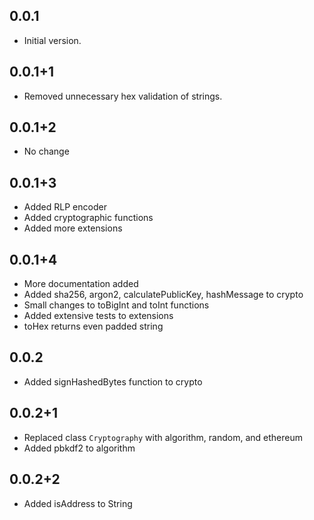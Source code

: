## 0.0.1

- Initial version.

## 0.0.1+1

- Removed unnecessary hex validation of strings.

## 0.0.1+2

- No change

## 0.0.1+3

- Added RLP encoder
- Added cryptographic functions
- Added more extensions

## 0.0.1+4

- More documentation added
- Added sha256, argon2, calculatePublicKey, hashMessage to crypto
- Small changes to toBigInt and toInt functions
- Added extensive tests to extensions
- toHex returns even padded string

## 0.0.2
- Added signHashedBytes function to crypto

## 0.0.2+1
- Replaced class `Cryptography` with algorithm, random, and ethereum
- Added pbkdf2 to algorithm

## 0.0.2+2
- Added isAddress to String
